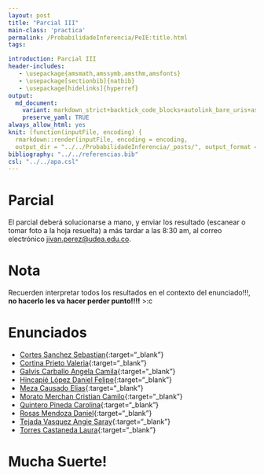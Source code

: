 ```yaml
---
layout: post
title: "Parcial III"
main-class: 'practica'
permalink: /ProbabilidadeInferencia/PeIE:title.html
tags:

introduction: Parcial III
header-includes:
   - \usepackage{amsmath,amssymb,amsthm,amsfonts}
   - \usepackage[sectionbib]{natbib}
   - \usepackage[hidelinks]{hyperref}
output:
  md_document:
    variant: markdown_strict+backtick_code_blocks+autolink_bare_uris+ascii_identifiers+tex_math_single_backslash
    preserve_yaml: TRUE
always_allow_html: yes   
knit: (function(inputFile, encoding) {
  rmarkdown::render(inputFile, encoding = encoding,
  output_dir = "../../ProbabilidadeInferencia/_posts/", output_format = "all"  ) })
bibliography: "../../referencias.bib"
csl: "../../apa.csl"
---
```


# Parcial

El parcial deberá solucionarse a mano, y enviar los resultado (escanear
o tomar foto a la hoja resuelta) a más tardar a las 8:30 am, al correo
electrónico <a target="_blank" href="mailto:jivan.perez@udea.edu.co">
jivan.perez@udea.edu.co</a>.

# Nota

Recuerden interpretar todos los resultados en el contexto del
enunciado!!!, **no hacerlo les va hacer perder punto!!!!** &gt;:c

# Enunciados

-   [Cortes Sanchez
    Sebastian](https://github.com/jiperezga/jiperezga.github.io/raw/master/Dataset/Parcial/P1222454358.pdf){:target=“\_blank”}
-   [Cortina Prieto
    Valeria](https://github.com/jiperezga/jiperezga.github.io/raw/master/Dataset/Parcial/P1007987474.pdf){:target=“\_blank”}
-   [Galvis Carballo Angela
    Camila](https://github.com/jiperezga/jiperezga.github.io/raw/master/Dataset/Parcial/P1025641130.pdf){:target=“\_blank”}
-   [Hincapié López Daniel
    Felipe](https://github.com/jiperezga/jiperezga.github.io/raw/master/Dataset/Parcial/P1001095936.pdf){:target=“\_blank”}
-   [Meza Causado
    Elias](https://github.com/jiperezga/jiperezga.github.io/raw/master/Dataset/Parcial/P1017230790.pdf){:target=“\_blank”}
-   [Morato Merchan Cristian
    Camilo](https://github.com/jiperezga/jiperezga.github.io/raw/master/Dataset/Parcial/P1000005584.pdf){:target=“\_blank”}
-   [Quintero Pineda
    Carolina](https://github.com/jiperezga/jiperezga.github.io/raw/master/Dataset/Parcial/P1038404303.pdf){:target=“\_blank”}
-   [Rosas Mendoza
    Daniel](https://github.com/jiperezga/jiperezga.github.io/raw/master/Dataset/Parcial/P1036339232.pdf){:target=“\_blank”}
-   [Tejada Vasquez Angie
    Saray](https://github.com/jiperezga/jiperezga.github.io/raw/master/Dataset/Parcial/P1000195100.pdf){:target=“\_blank”}
-   [Torres Castaneda
    Laura](https://github.com/jiperezga/jiperezga.github.io/raw/master/Dataset/Parcial/P1017262338.pdf){:target=“\_blank”}

<h1>
Mucha Suerte!
</h1>
